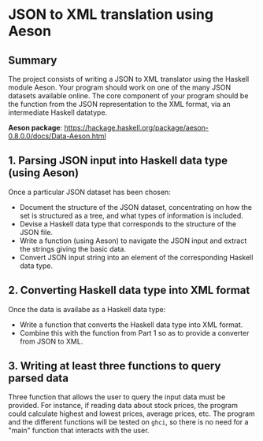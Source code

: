 # JSON to XML translation using Aeson

## Summary

The project consists of writing a JSON to XML translator using the Haskell
module Aeson. Your program should work on one of the many JSON datasets
available online. The core component of your program should be the function from
the JSON representation to the XML format, via an intermediate Haskell datatype.

**Aeson package**:
https://hackage.haskell.org/package/aeson-0.8.0.0/docs/Data-Aeson.html

## 1. Parsing JSON input into Haskell data type (using Aeson)

Once a particular JSON dataset has been chosen:

- Document the structure of the JSON dataset, concentrating on how the set is
  structured as a tree, and what types of information is included.
- Devise a Haskell data type that corresponds to the structure of the JSON file.
- Write a function (using Aeson) to navigate the JSON input and extract the
  strings giving the basic data.
- Convert JSON input string into an element of the corresponding Haskell data
  type.

## 2. Converting Haskell data type into XML format

Once the data is availabe as a Haskell data type:

- Write a function that converts the Haskell data type into XML format.
- Combine this with the function from Part 1 so as to provide a converter from
  JSON to XML.

## 3. Writing at least three functions to query parsed data

Three function that allows the user to query the input data must be provided.
For instance, if reading data about stock prices, the program could calculate
highest and lowest prices, average prices, etc. The program and the different
functions will be tested on `ghci`, so there is no need for a "main" function
that interacts with the user.
